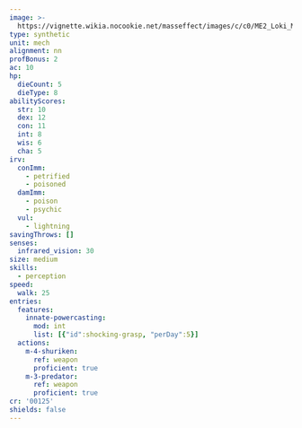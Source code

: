 ```yaml
---
image: >-
  https://vignette.wikia.nocookie.net/masseffect/images/c/c0/ME2_Loki_Mech.png/revision/latest?cb=20120917060158
type: synthetic
unit: mech
alignment: nn
profBonus: 2
ac: 10
hp:
  dieCount: 5
  dieType: 8
abilityScores:
  str: 10
  dex: 12
  con: 11
  int: 8
  wis: 6
  cha: 5
irv:
  conImm:
    - petrified
    - poisoned
  damImm:
    - poison
    - psychic
  vul:
    - lightning
savingThrows: []
senses:
  infrared_vision: 30
size: medium
skills:
  - perception
speed:
  walk: 25
entries:
  features:
    innate-powercasting:
      mod: int
      list: [{"id":shocking-grasp, "perDay":5}]
  actions:
    m-4-shuriken:
      ref: weapon
      proficient: true
    m-3-predator:
      ref: weapon
      proficient: true
cr: '00125'
shields: false
---
```

